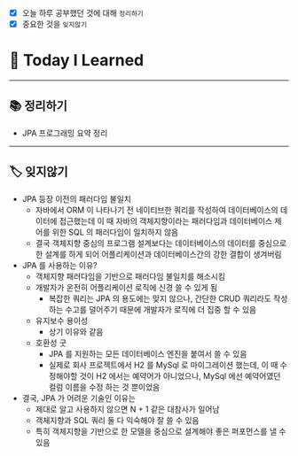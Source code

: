 - [x]  오늘 하루 공부했던 것에 대해 `정리하기`
- [x]  중요한 것을 `잊지않기`

# 🚩 Today I Learned

---

## 📚 정리하기

- JPA 프로그래밍 요약 정리

---

## 🏷 잊지않기

- JPA 등장 이전의 패러다임 불일치
    - 자바에서 ORM 이 나타나기 전 네이티브한 쿼리를 작성하여 데이터베이스의 데이터에 접근했는데 이 때 자바의 객체지향이라는 패러다임과 데이터베이스 제어를 위한 SQL 의 패러다임이 일치하지 않음
    - 결국 객체지향 중심의 프로그램 설계보다는 데이터베이스의 데이터를 중심으로한 설계를 하게 되어 어플리케이션과 데이터베이스간의 강한 결합이 생겨버림
- JPA 를 사용하는 이유?
    - 객체지향 패러다임을 기반으로 패러다임 불일치를 해소시킴
    - 개발자가 온전히 어플리케이션 로직에 신경 쓸 수 있게 됨
        - 복잡한 쿼리는 JPA 의 용도에는 맞지 않으나, 간단한 CRUD 쿼리라도 작성하는 수고를 덜어주기 때문에 개발자가 로직에 더 집중 할 수 있음
    - 유지보수 용이성
        - 상기 이유와 같음
    - 호환성 굿
        - JPA 를 지원하는 모든 데이터베이스 엔진을 붙여서 쓸 수 있음
        - 실제로 회사 프로젝트에서 H2 를 MySql 로 마이그레이션 했는데, 이 때 수정해야할 것이 H2 에서는 예약어가 아니었으나, MySql 에선 예약어였던 컬럼 이름을 수정 하는 것 뿐이었음
- 결국, JPA 가 어려운 기술인 이유는
    - 제대로 알고 사용하지 않으면 N + 1 같은 대참사가 일어남
    - 객체지향과 SQL 쿼리 둘 다 익숙해야 잘 쓸 수 있음
    - 특히 객체지향을 기반으로 한 모델을 중심으로 설계해야 좋은 퍼포먼스를 낼 수 있음
